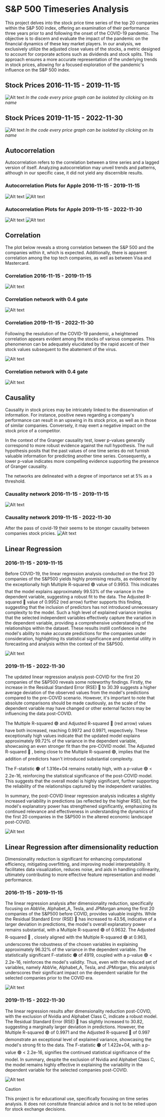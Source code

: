 # S&P 500 Timeseries Analysis

This project delves into the stock price time series of the top 20 companies within the S&P 500 index, offering an examination of their performance three years prior to and following the onset of the COVID-19 pandemic. The objective is to discern and evaluate the impact of the pandemic on the financial dynamics of these key market players. In our analysis, we exclusively utilize the adjusted close values of the stocks, a metric designed to account for corporate actions such as dividends and stock splits. This approach ensures a more accurate representation of the underlying trends in stock prices, allowing for a focused exploration of the pandemic's influence on the S&P 500 index.

## Stock Prices 2016-11-15 - 2019-11-15

![Alt text](https://github.com/Kalatz/Sp500_timeseries_covid/blob/main/Plots/1.png)
*In the code every price graph can be isolated by clicking on its name*

## Stock Prices 2019-11-15 - 2022-11-30

![Alt text](https://github.com/Kalatz/Sp500_timeseries_covid/blob/main/Plots/2.png)
*In the code every price graph can be isolated by clicking on its name*
## Autocorrelation

Autocorrelation refers to the correlation between a time series and a lagged version of itself. Analyzing autocorrelation may unveil trends and patterns, although in our specific case, it did not yield any discernible results.

### Autocorrelation Plots for Apple 2016-11-15 - 2019-11-15

![Alt text](https://github.com/Kalatz/Sp500_timeseries_covid/blob/main/Plots/3.png)
![Alt text](https://github.com/Kalatz/Sp500_timeseries_covid/blob/main/Plots/4.png)

### Autocorrelation Plots for Apple 2019-11-15 - 2022-11-30

![Alt text](https://github.com/Kalatz/Sp500_timeseries_covid/blob/main/Plots/5.png)
![Alt text](https://github.com/Kalatz/Sp500_timeseries_covid/blob/main/Plots/6.png)

## Correlation

The plot below reveals a strong correlation between the S&P 500 and the companies within it, which is expected. Additionally, there is apparent correlation among the top tech companies, as well as between Visa and Mastercard.

### Correlation 2016-11-15 - 2019-11-15

![Alt text](https://github.com/Kalatz/Sp500_timeseries_covid/blob/main/Plots/7.png)
### Correlation network with 0.4 gate
![Alt text](https://github.com/Kalatz/Sp500_timeseries_covid/blob/main/Plots/8.png)

### Correlation 2019-11-15 - 2022-11-30

Following the resolution of the COVID-19 pandemic, a heightened correlation appears evident among the stocks of various companies. This phenomenon can be adequately elucidated by the rapid ascent of their stock values subsequent to the abatement of the virus.

![Alt text](https://github.com/Kalatz/Sp500_timeseries_covid/blob/main/Plots/9.png)

### Correlation network with 0.4 gate

![Alt text](https://github.com/Kalatz/Sp500_timeseries_covid/blob/main/Plots/10.png)

## Causality

Causality in stock prices may be intricately linked to the dissemination of information. For instance, positive news regarding a company's performance can result in an upswing in its stock price, as well as in those of similar companies. Conversely, it may exert a negative impact on the stock price of a competitor.

In the context of the Granger causality test, lower p-values generally correspond to more robust evidence against the null hypothesis. The null hypothesis posits that the past values of one time series do not furnish valuable information for predicting another time series. Consequently, a lower p-value indicates more compelling evidence supporting the presence of Granger causality.

The networks are delineated with a degree of importance set at 5% as a threshold.
### Causality network 2016-11-15 - 2019-11-15

![Alt text](https://github.com/Kalatz/Sp500_timeseries_covid/blob/main/Plots/11.png)

### Causality network 2019-11-15 - 2022-11-30
After the pass of covid-19 their seems to be stonger causality between companies stock pricies.
![Alt text](https://github.com/Kalatz/Sp500_timeseries_covid/blob/main/Plots/12.png)

## Linear Regression

### 2016-11-15 - 2019-11-15

Before COVID-19, the linear regression analysis conducted on the first 20 companies of the S&P500 yields highly promising results, as evidenced by the exceptionally high Multiple R-squared 🟣 value of 0.9953. This indicates that the model explains approximately 99.53% of the variance in the dependent variable, suggesting a robust fit to the data. The Adjusted R-squared 🔴  value of 0.9952 (red arrow) further supports this finding, suggesting that the inclusion of predictors has not introduced unnecessary complexity to the model. Such a high level of explained variance implies that the selected independent variables effectively capture the variation in the dependent variable, providing a comprehensive understanding of the relationships within the dataset. These results instill confidence in the model's ability to make accurate predictions for the companies under consideration, highlighting its statistical significance and potential utility in forecasting and analysis within the context of the S&P500.

![Alt text](https://github.com/Kalatz/Sp500_timeseries_covid/blob/main/Plots/adjusted%20rsquare.png)

### 2019-11-15 - 2022-11-30

The updated linear regression analysis post-COVID for the first 20 companies of the S&P500 reveals some noteworthy findings. Firstly, the increase in the Residual Standard Error (RSE) 🔵 to 30.39 suggests a higher average deviation of the observed values from the model's predictions compared to the pre-COVID scenario. However, it's important to note that absolute comparisons should be made cautiously, as the scale of the dependent variable may have changed or other external factors may be influencing the data post-COVID.

The Multiple R-squared 🟣 and Adjusted R-squared 🔴  (red arrow) values have both increased, reaching 0.9972 and 0.9971, respectively. These exceptionally high values indicate that the updated model explains approximately 99.72% of the variance in the dependent variable, showcasing an even stronger fit than the pre-COVID model. The Adjusted R-squared 🔴 , being close to the Multiple R-squared 🟣, implies that the addition of predictors hasn't introduced substantial complexity.

The F-statistic 🟠  of 1.316e+04 remains notably high, with a p-value 🟢 < 2.2e-16, reinforcing the statistical significance of the post-COVID model. This suggests that the overall model is highly significant, further supporting the reliability of the relationships captured by the independent variables.

In summary, the post-COVID linear regression analysis indicates a slightly increased variability in predictions (as reflected by the higher RSE), but the model's explanatory power has strengthened significantly, emphasizing its continued relevance and effectiveness in understanding the dynamics of the first 20 companies in the S&P500 in the altered economic landscape post-COVID.

![Alt text](https://github.com/Kalatz/Sp500_timeseries_covid/blob/main/Plots/adjusted%20rsquare%20after.png)
## Linear Regression after dimensionality reduction

Dimensionality reduction is significant for enhancing computational efficiency, mitigating overfitting, and improving model interpretability. It facilitates data visualization, reduces noise, and aids in handling collinearity, ultimately contributing to more effective feature representation and model performance.

### 2016-11-15 - 2019-11-15

The linear regression analysis after dimensionality reduction, specifically focusing on AbbVie, Alphabet_A, Tesla, and JPMorgan among the first 20 companies of the S&P500 before COVID, provides valuable insights. While the Residual Standard Error (RSE) 🔵 has increased to 43.56, indicative of a larger deviation in predictions, the model's overall explanatory power remains substantial, with a Multiple R-squared 🟣 of 0.9632. The Adjusted R-squared 🔴 , closely aligned with the Multiple R-squared 🟣 at 0.963, underscores the robustness of the chosen variables in explaining approximately 96.32% of the variance in the dependent variable. The statistically significant F-statistic 🟠  of 4919, coupled with a p-value 🟢 < 2.2e-16, reinforces the model's validity. Thus, even with the reduced set of variables, namely AbbVie, Alphabet_A, Tesla, and JPMorgan, this analysis underscores their significant impact on the dependent variable for the selected companies prior to the COVID era.

![Alt text](https://github.com/Kalatz/Sp500_timeseries_covid/blob/main/Plots/r%20problem.png)

### 2019-11-15 - 2022-11-30

The linear regression results after dimensionality reduction post-COVID, with the exclusion of Nvidia and Alphabet Class C, indicate a robust model. The Residual Standard Error (RSE) 🔵 has slightly increased to 30.82, suggesting a marginally larger deviation in predictions. However, the Multiple R-squared 🟣 of 0.9971 and the Adjusted R-squared 🔴  of 0.997 demonstrate an exceptional level of explained variance, showcasing the model's strong fit to the data. The F-statistic 🟠  of 1.422e+04, with a p-value 🟢 < 2.2e-16, signifies the continued statistical significance of the model. In summary, despite the exclusion of Nvidia and Alphabet Class C, the model remains highly effective in explaining the variability in the dependent variable for the selected companies post-COVID.

![Alt text](https://github.com/Kalatz/Sp500_timeseries_covid/blob/main/Plots/regrs.png)

> [!CAUTION]
> This project is for educational use, specifically focusing on time series analysis. It does not constitute financial advice and is not to be relied upon for stock exchange decisions.
